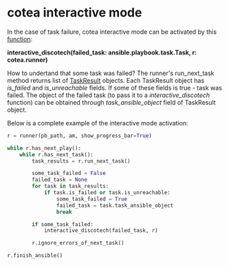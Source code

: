 # cotea interactive mode

In the case of task failure, cotea interactive mode can be activated by this [function]((https://github.com/ispras/cotea/blob/main/src/cotea/debug_utils.py#L47)):

**interactive_discotech(failed_task: ansible.playbook.task.Task, r: cotea.runner)**

How to undertand that some task was failed? The runner's run_next_task method returns list of [TaskResult](https://github.com/ispras/cotea/blob/main/docs/cotea_docs.md#taskresult) objects. Each TaskResult object has *is_failed* and *is_unreachable* fields. If some of these fields is true - task was failed. The object of the failed task (to pass it to a *interactive_discotech* function) can be obtained through *task_ansible_object* field of TaskResult object.

Below is a complete example of the interactive mode activation:
```python
r = runner(pb_path, am, show_progress_bar=True)

while r.has_next_play():
    while r.has_next_task():
        task_results = r.run_next_task()

        some_task_failed = False
        failed_task = None
        for task in task_results:
            if task.is_failed or task.is_unreachable:
                some_task_failed = True
                failed_task = task.task_ansible_object
                break

        if some_task_failed:
            interactive_discotech(failed_task, r)

        r.ignore_errors_of_next_task()

r.finish_ansible()
```

